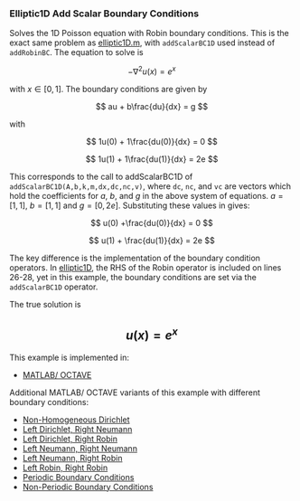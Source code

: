 ### Elliptic1D Add Scalar Boundary Conditions

Solves the 1D Poisson equation with Robin boundary conditions. This is the exact same problem as [elliptic1D.m](https://github.com/csrc-sdsu/mole/blob/master/examples/matlab/elliptic1D.m), with `addScalarBC1D` used instead of `addRobinBC`. The equation to solve is

$$
-\nabla^2 u(x) = e^x
$$

with $x\in[0,1]$. The boundary conditions are given by

$$
au + b\frac{du}{dx} = g
$$

with 

$$
1u(0) + 1\frac{du(0)}{dx} = 0
$$

$$
1u(1) + 1\frac{du(1)}{dx} = 2e
$$

This corresponds to the call to addScalarBC1D of `addScalarBC1D(A,b,k,m,dx,dc,nc,v)`, where `dc`, `nc`, and `vc` are vectors which hold the coefficients for $a$, $b$, and $g$ in the above system of equations. $a=[1,1]$, $b=[1,1]$ and $g=[0,2e]$. Substituting these values in gives:

$$
u(0) +\frac{du(0)}{dx} = 0
$$ 

$$
u(1) + \frac{du(1)}{dx} = 2e
$$

The key difference is the implementation of the boundary condition operators. In [elliptic1D](https://github.com/csrc-sdsu/mole/blob/master/examples/matlab/elliptic1D.m), the RHS of the Robin operator is included on lines 26-28, yet in this example, the boundary conditions are set via the `addScalarBC1D` operator.

The true solution is

$$
u(x) = e^x
$$
---

This example is implemented in:
- [MATLAB/ OCTAVE](https://github.com/csrc-sdsu/mole/blob/master/examples/matlab/elliptic1DaddScalarBC.m)

Additional MATLAB/ OCTAVE variants of this example with different boundary conditions:
- [Non-Homogeneous Dirichlet](https://github.com/csrc-sdsu/mole/blob/master/examples/matlab/elliptic1DNonHomogeneousDirichlet.m)
- [Left Dirichlet, Right Neumann](https://github.com/csrc-sdsu/mole/blob/master/examples/matlab/elliptic1DLeftDirichletRightNeumann.m)
- [Left Dirichlet, Right Robin](https://github.com/csrc-sdsu/mole/blob/master/examples/matlab/elliptic1DLeftDirichletRightRobin.m)
- [Left Neumann, Right Neumann](https://github.com/csrc-sdsu/mole/blob/master/examples/matlab/elliptic1DLeftNeumannRightNeumann.m)
- [Left Neumann, Right Robin](https://github.com/csrc-sdsu/mole/blob/master/examples/matlab/elliptic1DLeftNeumannRightRobin.m)
- [Left Robin, Right Robin](https://github.com/csrc-sdsu/mole/blob/master/examples/matlab/elliptic1DLeftRobinRightRobin.m)
- [Periodic Boundary Conditions](https://github.com/csrc-sdsu/mole/blob/master/examples/matlab/elliptic1DPeriodicBC.m)
- [Non-Periodic Boundary Conditions](https://github.com/csrc-sdsu/mole/blob/master/examples/matlab/elliptic1DNonPeriodicBC.m)